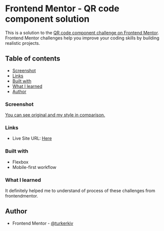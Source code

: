# Frontend Mentor - QR code component solution

This is a solution to the [QR code component challenge on Frontend Mentor](https://www.frontendmentor.io/challenges/qr-code-component-iux_sIO_H). Frontend Mentor challenges help you improve your coding skills by building realistic projects. 

## Table of contents
  - [Screenshot](#screenshot)
  - [Links](#links)
  - [Built with](#built-with)
  - [What I learned](#what-i-learned)
  - [Author](#author)

### Screenshot
[You can see original and my style in comparison.](https://www.frontendmentor.io/solutions/qrcodecomponentchallenge-I2dDH_LqXY)

### Links
- Live Site URL: [Here](https://turkerkiv.github.io/frontendmentor/qr-code-component-main/)

### Built with
- Flexbox
- Mobile-first workflow

### What I learned
It definitely helped me to understand of process of these challenges from frontendmentor. 

## Author
- Frontend Mentor - [@turkerkiv](https://www.frontendmentor.io/profile/turkerkiv)